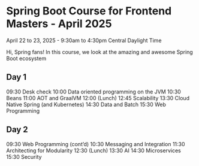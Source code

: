 # Spring Boot Course for Frontend Masters - April 2025

April 22 to 23, 2025 - 9:30am to 4:30pm Central Daylight Time

Hi, Spring fans! In this course, we look at the amazing and awesome Spring Boot ecosystem




## Day 1

09:30	Desk check
10:00	Data oriented programming on the JVM
10:30	Beans
11:00	AOT and GraalVM
12:00 	(Lunch)
12:45	Scalability
13:30	Cloud Native Spring (and Kubernetes)
14:30	Data and Batch
15:30 	Web Programming

## Day 2

09:30	Web Programming (cont’d)
10:30	Messaging and Integration
11:30	Architecting for Modularity
12:30	(Lunch)
13:30	AI
14:30	Microservices
15:30	Security
